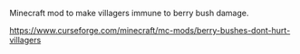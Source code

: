 Minecraft mod to make villagers immune to berry bush damage.

https://www.curseforge.com/minecraft/mc-mods/berry-bushes-dont-hurt-villagers
